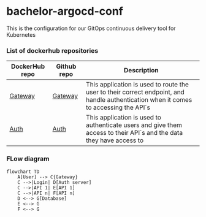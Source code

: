 # bachelor-argocd-conf

This is the configuration for our GitOps continuous delivery tool for Kubernetes

### List of dockerhub repositories

| DockerHub repo                                                                           | Github repo | Description                                                                                                                          |
| ---------------------------------------------------------------------------------------- | ----------- | ------------------------------------------------------------------------------------------------------------------------------------ |
| [Gateway](https://hub.docker.com/repository/docker/danielneset/bachelor-gateway/general) | [Gateway]() | This application is used to route the user to their correct endpoint, and handle authentication when it comes to accessing the API´s |
| [Auth](https://hub.docker.com/repository/docker/danielneset/bachelor-auth/general)       | [Auth]()    | This application is used to authenticate users and give them access to their API´s and the data they have access to                  |

### FLow diagram

```mermaid
flowchart TD
    A[User] --> C{Gateway}
    C -->|Login| D[Auth server]
    C -->|API 1| E[API 1]
    C -->|API n| F[API n]
    D <--> G[Database]
    E <--> G
    F <--> G
```
